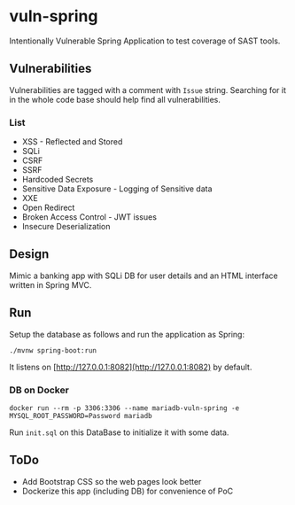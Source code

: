 # vuln-spring
Intentionally Vulnerable Spring Application to test coverage of SAST tools.

## Vulnerabilities
Vulnerabilities are tagged with a comment with `Issue` string. Searching for it in the whole code base should help find all vulnerabilities. 

### List
* XSS - Reflected and Stored
* SQLi
* CSRF
* SSRF
* Hardcoded Secrets
* Sensitive Data Exposure - Logging of Sensitive data
* XXE
* Open Redirect
* Broken Access Control - JWT issues
* Insecure Deserialization

## Design

Mimic a banking app with SQLi DB for user details and an HTML interface written in Spring MVC.

## Run

Setup the database as follows and run the application as Spring:

`./mvnw spring-boot:run`

It listens on [http://127.0.0.1:8082](http://127.0.0.1:8082) by default.

### DB on Docker
`docker run --rm -p 3306:3306 --name mariadb-vuln-spring -e MYSQL_ROOT_PASSWORD=Password mariadb`

Run `init.sql` on this DataBase to initialize it with some data.

## ToDo
* Add Bootstrap CSS so the web pages look better
* Dockerize this app (including DB) for convenience of PoC
